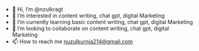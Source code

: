 - 👋 Hi, I’m @nzulkragt
- 👀 I’m interested in content writing, chat gpt, digital Marketing
- 🌱 I’m currently learning basic content writing, chat gpt, digital Marketing
- 💞️ I’m looking to collaborate on content writing, chat gpt, digital Marketing
- 📫 How to reach me nuzulkurnia214@gmail.com

<!---
nzulkragt/nzulkragt is a ✨ special ✨ repository because its `README.md` (this file) appears on your GitHub profile.
You can click the Preview link to take a look at your changes.
--->
